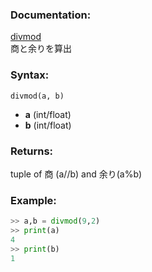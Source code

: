 ### Documentation:

[divmod](https://docs.python.org/ja/3/library/functions.html#divmod)  
商と余りを算出

### Syntax:

```divmod(a, b)```

- **a** (int/float)
- **b** (int/float)

### Returns:

tuple of 商 (a//b) and 余り(a%b)

### Example:

```python
>> a,b = divmod(9,2)
>> print(a)
4
>> print(b)
1
```
